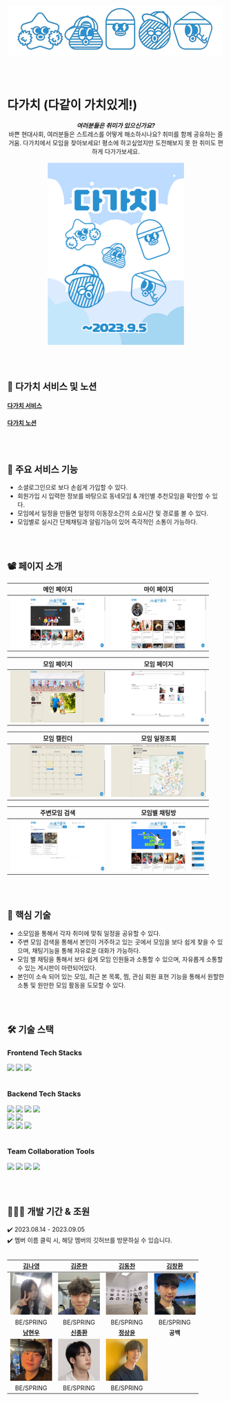 
![상단이미지](https://github.com/newTypeo/dagachi/blob/master/src/main/webapp/resources/images/004.png?raw=true)

<br /> <br />

# 다가치 (다같이 가치있게!)
<div align=center>

***여러분들은 취미가 있으신가요?***  
바쁜 현대사회, 여러분들은 스트레스를 어떻게 해소하시나요?
취미를 함께 공유하는 즐거움. 다가치에서 모임을 찾아보세요!
평소에 하고싶었지만 도전해보지 못 한 취미도 편하게 다가가보세요.
<br /><br />
![이미지](https://github.com/newTypeo/dagachi/blob/master/src/main/webapp/resources/images/main.png?raw=true)  
</div>

<br /> <br />

## 🔗 다가치 서비스 및 노션
#### [다가치 서비스]()
#### [다가치 노션](https://www.notion.so/6803054d29a34a60aa643c2b2d469c2f?v=6ef3c5f393b5482f88d7fd9819ee90b9&pvs=4)

<br /> <br />

## 📢 주요 서비스 기능
<ul>
  <li> 소셜로그인으로 보다 손쉽게 가입할 수 있다. </li>
  <li> 회원가입 시 입력한 정보를 바탕으로 동네모임 & 개인별 추천모임을 확인할 수 있다. </li>
  <li> 모임에서 일정을 만들면 일정의 이동장소간의 소요시간 및 경로를 볼 수 있다. </li>
  <li> 모임별로 실시간 단체채팅과 알림기능이 있어 즉각적인 소통이 가능하다. </li>
</ul>

<br /> <br />

## 📽 페이지 소개

| 메인 페이지 | 마이 페이지 |
|:------:|:------:|
| ![1](https://github.com/newTypeo/dagachi/blob/master/src/main/webapp/resources/images/%EB%A9%94%EC%9D%B8%ED%8E%98%EC%9D%B4%EC%A7%80.png?raw=true) | ![2](https://github.com/newTypeo/dagachi/blob/master/src/main/webapp/resources/images/%EB%A7%88%EC%9D%B4%ED%8E%98%EC%9D%B4%EC%A7%80.png?raw=true) |

| 모임 페이지 | 모임 페이지 |
|:------:|:------:|
| ![3](https://github.com/newTypeo/dagachi/blob/master/src/main/webapp/resources/images/%EB%AA%A8%EC%9E%84%EC%83%81%EC%84%B8%ED%8E%98%EC%9D%B4%EC%A7%80.png?raw=true) | ![4](https://github.com/newTypeo/dagachi/blob/master/src/main/webapp/resources/images/%EB%AA%A8%EC%9E%84%EC%83%81%EC%84%B8%ED%8E%98%EC%9D%B4%EC%A7%802.png?raw=true) |

| 모임 캘린더 | 모임 일정조회 |
|:------:|:------:|
| ![5](https://github.com/newTypeo/dagachi/blob/master/src/main/webapp/resources/images/%EB%AA%A8%EC%9E%84%EC%BA%98%EB%A6%B0%EB%8D%94.png?raw=true) | ![6](https://github.com/newTypeo/dagachi/blob/master/src/main/webapp/resources/images/%EB%AA%A8%EC%9E%84%EC%9D%BC%EC%A0%95%EB%B3%B4%EA%B8%B0.png?raw=true) |

| 주변모임 검색 | 모임별 채팅방 |
|:------:|:------:|
| ![7](https://github.com/newTypeo/dagachi/blob/master/src/main/webapp/resources/images/%EC%A3%BC%EB%B3%80%EB%AA%A8%EC%9E%84%EA%B2%80%EC%83%89.png?raw=true) | ![8](https://github.com/newTypeo/dagachi/blob/master/src/main/webapp/resources/images/%EB%AA%A8%EC%9E%84%EB%B3%84%EC%B1%84%ED%8C%85%EB%B0%A9.png?raw=true) |

<br /> <br />


## 📌 핵심 기술
- 소모임을 통해서 각자 취미에 맞춰 일정을 공유할 수 있다.
- 주변 모임 검색을 통해서 본인이 거주하고 있는 곳에서 모임을 보다 쉽게 찾을 수 있으며, 채팅기능을 통해 자유로운 대화가 가능하다.
- 모임 별 채팅을 통해서 보다 쉽게 모임 인원들과 소통할 수 있으며, 자유롭게 소통할 수 있는 게시판이 마련되어있다.
- 본인이 소속 되어 있는 모임, 최근 본 목록, 찜, 관심 회원 표현 기능을 통해서 원할한 소통 및 원만한 모임 활동을 도모할 수 있다.

<br /> <br />

## 🛠 기술 스택

### Frontend Tech Stacks
<img src="https://img.shields.io/badge/html5-E34F26?style=for-the-badge&logo=html5&logoColor=white">  <img src="https://img.shields.io/badge/css-1572B6?style=for-the-badge&logo=css3&logoColor=white">  <img src="https://img.shields.io/badge/javascript-F7DF1E?style=for-the-badge&logo=javascript&logoColor=black">
<br /> <br />

### Backend Tech Stacks
<img src="https://img.shields.io/badge/java-007396?style=for-the-badge&logo=java&logoColor=white">  <img src="https://img.shields.io/badge/spring-6DB33F?style=for-the-badge&logo=spring&logoColor=white">  <img src="https://img.shields.io/badge/springboot-6DB33F?style=for-the-badge&logo=springboot&logoColor=white">   <img src="https://img.shields.io/badge/spring security-6DB33F?style=for-the-badge&logo=springsecurity&logoColor=white">
<br />
<img src="https://img.shields.io/badge/websocket-FFCD00?style=for-the-badge&logo=websocket&logoColor=white">   <img src="https://img.shields.io/badge/stomp-006272?style=for-the-badge&logo=stomp&logoColor=white">
<br />
<img src="https://img.shields.io/badge/oracle cloud-FF9900?style=for-the-badge&logo=oraclecloud&logoColor=white">  <img src="https://img.shields.io/badge/sql developer-569A31?style=for-the-badge&logo=sqldeveloper&logoColor=white">  <img src="https://img.shields.io/badge/sql-527FFF?style=for-the-badge&logo=sql&logoColor=white"> 
<br /> <br />
  
### Team Collaboration Tools
<img src="https://img.shields.io/badge/git-F05032?style=for-the-badge&logo=git&logoColor=white">  <img src="https://img.shields.io/badge/github-181717?style=for-the-badge&logo=github&logoColor=white">  <img src="https://img.shields.io/badge/notion-000000?style=for-the-badge&logo=notion&logoColor=white">   <img src="https://img.shields.io/badge/intellij-000000?style=for-the-badge&logo=intellijidea&logoColor=white">
<br />

</div>

<br /><br />

## 🧑🏻‍💻 개발 기간 & 조원
✔️ 2023.08.14 - 2023.09.05
<br />
✔️ 멤버 이름 클릭 시, 해당 멤버의 깃허브를 방문하실 수 있습니다.
<br /> <br />
<div align=center>

|  [김나영](https://github.com)  | [김준한](https://github.com) | [김동찬](https://github.com) | [김창환](https://github.com) |
|:---:|:---:|:---:|:---:|
| ![나영](https://github.com/newTypeo/dagachi/blob/master/src/main/webapp/resources/images/%EA%B9%80%EB%82%98%EC%98%81.png?raw=true) | ![준한](https://github.com/newTypeo/dagachi/blob/master/src/main/webapp/resources/images/%EA%B9%80%EC%A4%80%ED%95%9C.png?raw=true) | ![동찬](https://github.com/newTypeo/dagachi/blob/master/src/main/webapp/resources/images/%EA%B9%80%EB%8F%99%EC%B0%AC%20(1).png?raw=true) | ![창환](https://github.com/newTypeo/dagachi/blob/master/src/main/webapp/resources/images/%EA%B9%80%EC%B0%BD%ED%99%98.png?raw=true) |
| BE/SPRING | BE/SPRING | BE/SPRING | BE/SPRING |
| **[남현우](https://github.com)** | **[신종환](https://github.com)** | **[정상윤](https://github.com)** | **공백** |
| ![남현우](https://github.com/newTypeo/dagachi/blob/master/src/main/webapp/resources/images/%EB%82%A8%ED%98%84%EC%9A%B0.png?raw=true) | ![신종환](https://github.com/newTypeo/dagachi/blob/master/src/main/webapp/resources/images/%EC%8B%A0%EC%A2%85%ED%99%98%ED%8C%80%EC%9E%A5.png?raw=true) | ![정상윤](https://github.com/newTypeo/dagachi/blob/master/src/main/webapp/resources/images/%EC%A0%95%EC%83%81%EC%9C%A4.png?raw=true) |
| BE/SPRING | BE/SPRING | BE/SPRING |  |
</div>
<br /> <br /> <br />
